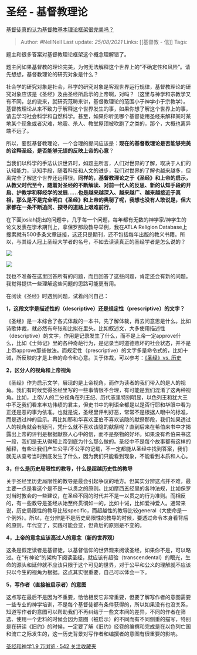 # 圣经 - 基督教理论
[基督徒真的认为基督教基本理论框架很完美吗？](https://www.zhihu.com/question/56350708/answer/564528761)


> Author: #NellNell 
Last update: *25/08/2021* 
Links: [[基督教 - 信]]
Tags:  

  

题主和很多答案对基督教理论框架这个概念理解错了。

题主问如果基督教的理论完美，为何无法解释这个世界上的“不确定性和风险”。请先想想，基督教理论的研究对象是什么？

社会学的研究对象是社会，科学的研究对象是客观世界运行规律，基督教理论的研究对象应该是《圣经》及由圣经所启示的上帝啊，对吗？（这里与神学和宗教学又有不同，总的说来，就研究范畴来讲，基督教理论的范围小于神学小于宗教学）。基督教理论从来不致力于解释这个世界发生的事，如果你想了解这个世界上的事，请去学习社会科学和自然科学。甚至，如果你听见哪个基督徒用圣经来解释某时某地某个现象或者灾难，地震、杀人、教堂屋顶被吹跑了之类的，那个，大概也离异端不远了。

所以，要怼基督教理论，一个合理的提问应该是：**现在的基督教理论是否能够完美的诠释圣经，是否能够无误的反映上帝的心意**？

当我们以科学的手法认识世界时，如题主所言，人们对世界的了解，取决于人们的认知能力，认知手段，随着科技和人文的进步，我们对世界的了解也越来越多，但离完全了解这个世界还远得很。**同样的，基督教理论之于《圣经》和上帝的启示，从教父时代至今，随着对圣经的不断解读、对前一代人的反思、新的认知手段的开启、护教学和释经学的发展……也是越来越深入、越来越广、越来越接近于真相，那么是不是完全明白《圣经》和上帝的奥秘了呢，我想也没有人敢说是，但大家都在一条不断追问、探寻的道路上艰难前行**。

在下面josiah提出的问题中，几乎每一个问题，每年都有无数的神学家/神学生的论文发表在学术期刊上，拿保罗那段教导举例，我在ATLA Religion Database上搜索就有500多条文章链接，这还只是期刊，还不包括每年出版的教义书籍。所以，与其给人冠上圣经大学者的名号，不如去读读真正的圣经学者是怎么说的？

![](https://pic3.zhimg.com/50/v2-dedd52bc1895086e72510cc8ebd0aeef_720w.jpg?source=c8b7c179)

![](https://pic3.zhimg.com/80/v2-dedd52bc1895086e72510cc8ebd0aeef_720w.jpg?source=c8b7c179)

  

我也不准备在这里回答所有的问题，而且回答了这些问题，肯定还会有新的问题。我觉得提供一些理解这些问题的思路可能更有用。

在阅读《圣经》时遇到问题，试着问问自己：

**1，这段文字是描述性的（descriptive）还是规定性（prescriptive）的文字？**

《圣经》是一本综合了各式体裁的一本书，先了解体裁，再去问意思是什么。比如诗歌体裁，就必然有夸张和比拟在里头。比如叙述文，大多使用描述性（descriptive）的文字，作用是记录发生了什么，而不是上帝一定approve什么，比如《士师记》里的各种奇葩行为，是记录当时道德败坏的社会状态，并不是上帝approve那些做法。而规定性（prescriptive）的文字多是命令式的，比如十诫，所反映的才是上帝的命令和心意。关于体裁，可以参考：[《圣经》vs. 历史](https://zhuanlan.zhihu.com/p/45842822)

**2，区分人的视角和上帝视角**

《圣经》作为启示文学，展现的是上帝视角，而作为读者的我们带入的是人的视角。我们有时候觉得圣经里写的一些事情很不合理，有可能是我们混淆了这两种视角。比如，上帝/人的二分视角在列王纪、历代志里特别明显，以色列王和犹大王中不乏我们看来丰功伟绩的君主，但史书中的判语全都是以是否行耶和华眼中看为正还是恶的事为依准。也就是说，圣经里评判好恶，常常不是根据人眼中的标准，而是透过神的启示。再比如耶和华喜欢亚伯不喜欢该隐的献祭那段，我们如果透过人的视角就会有疑问，凭什么就不喜欢该隐的献祭呢？直到后来在希伯来书中才揭露出上帝的评判是根据献祭人心中的信，而不是祭物的好坏。如果没有希伯来书这一段，我们是无从得知上帝到底为什么那么做的。圣经中不是每个故事都有这样的解释，有些让我们产生公平/不公平的记载，不一定都能从圣经中找到答案，我们就无从查考当时到底发生了什么，因为我们只能看到现象，不能看到本质和人心。

**3，什么是历史局限性的教导，什么是超越历史性的教导**

关于圣经里历史局限性的教导是最会引起争议的地方。但其实分辨这点并不难，最主要一点是看这个是不是一以贯之的原则。比如摩西五经里的各种法规，比如保罗对当时教会的一些建议，在圣经不同的时代并不是一以贯之的行为准则。而相反的，有一些教导是圣经从始至终贯彻如一的，比如十诫，比如爱神爱人。通常来说，历史局限性的教导比较specific，而超越性的教导比较general（大使命是一个例外）。所以，在分辨是不是历史局限性的教导的时候，要透过命令本身看背后的原则，年代变了，实践可能会变，但背后的原则是不变的。

**4，上帝的意念应该高过人的意念（新的世界观）**

这条是假定读者是基督徒，以基督信仰的世界观来阅读圣经，如果你不是，可以略过。在“有神论”的架构下阅读圣经，就应该有超验（transcendental）的眼光，生命的源头和延伸就不应该只限于这个可见的世界，对于公平和公义的理解就不应该只以今生的视角为根据。这点其实很重要，自己可以体会一下。

**5，写作者（直接被启示者）的意图**

这点写在最后不是因为不重要，恰恰相反它非常重要，但要了解写作者的意图需要一些专业的神学培训，不是每个基督徒都有条件获得的，所以如果没有也没关系，知道写作者的意图可以帮助我们不再纠结于一些文本间的差异，不同的作者在筛选、使用一个史料的时候会因为意图（被启示）的不同而有不同侧重的描写，特别是在研读《旧约》的时候，一定要了解《旧约》经卷的编撰和完成是在以色列亡国和流亡之际发生的，这一历史背景对写作者和编撰者的意图有很重要的影响。

  

[圣经和神学1.9 万浏览 · 542 关注收藏夹](https://www.zhihu.com/collection/313814574)